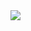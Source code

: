 <a href='https://portal.azure.com/#blade/Microsoft_Azure_Compute/CreateMultiVmWizardBlade/internal_bladeCallId/anything/internal_bladeCallerParams/{"initialData":{},"providerConfig":{"createUiDefinition":"https%3A%2F%2Fraw.githubusercontent.com%2Fimsanjeev4%2Fhmaonazure%2Fmaster%2FcreateUiDefinition.json"}}' target="_blank">
    <img src="http://azuredeploy.net/deploybutton.png"/>
</a>


